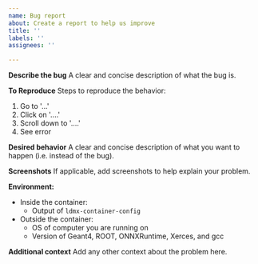 ```yaml
---
name: Bug report
about: Create a report to help us improve
title: ''
labels: ''
assignees: ''

---
```


**Describe the bug**
A clear and concise description of what the bug is.

**To Reproduce**
Steps to reproduce the behavior:
1. Go to '...'
2. Click on '....'
3. Scroll down to '....'
4. See error

**Desired behavior**
A clear and concise description of what you want to happen (i.e. instead of the bug).

**Screenshots**
If applicable, add screenshots to help explain your problem.

**Environment:**
 - Inside the container:
    - Output of `ldmx-container-config`
 - Outside the container:
    - OS of computer you are running on
    - Version of Geant4, ROOT, ONNXRuntime, Xerces, and gcc

**Additional context**
Add any other context about the problem here.
